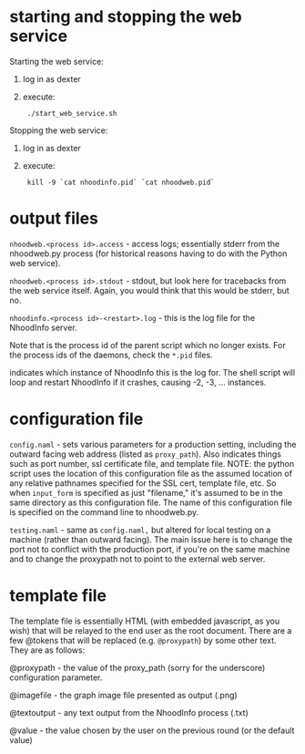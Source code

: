 
# starting and stopping the web service

Starting the web service:

1. log in as dexter
2. execute:

        ./start_web_service.sh

Stopping the web service:

1. log in as dexter
2. execute:

        kill -9 `cat nhoodinfo.pid` `cat nhoodweb.pid`

# output files

`nhoodweb.<process id>.access` - access logs; essentially stderr from
  the nhoodweb.py process (for historical reasons having to do with the
  Python web service).

`nhoodweb.<process id>.stdout` - stdout, but look here for tracebacks
  from the web service itself.  Again, you would think that this would
  be stderr, but no.

`nhoodinfo.<process id>-<restart>.log` - this is the log file for the
  NhoodInfo server.

Note that <process id> is the process id of the parent script which no
longer exists.  For the process ids of the daemons, check the `*.pid`
files.

<restart> indicates which instance of NhoodInfo this is the log for.
The shell script will loop and restart NhoodInfo if it crashes, causing
-2, -3, ... instances.

# configuration file

`config.naml`   - sets various parameters for a production setting,
including the outward facing web address (listed as `proxy_path`).  Also
indicates things such as port number, ssl certificate file, and template
file.  NOTE: the python script uses the location of this configuration
file as the assumed location of any relative pathnames specified for the
SSL cert, template file, etc.  So when `input_form` is specified as just
"filename," it's assumed to be in the same directory as this
configuration file.  The name of this configuration file is specified on
the command line to nhoodweb.py.

`testing.naml`  - same as `config.naml,` but altered for local testing
on a machine (rather than outward facing).  The main issue here is to
change the port not to conflict with the production port, if you're on
the same machine and to change the proxypath not to point to the
external web server.


# template file

The template file is essentially HTML (with embedded javascript, as you
wish) that will be relayed to the end user as the root document.  There
are a few @tokens that will be replaced (e.g. `@proxypath`) by some
other text.  They are as follows:

@proxypath - the value of the proxy_path (sorry for the underscore)
configuration parameter.

@imagefile - the graph image file presented as output (.png)

@textoutput - any text output from the NhoodInfo process (.txt)

@value - the value chosen by the user on the previous round (or the
default value)


